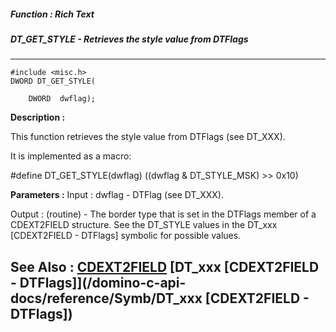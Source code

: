 ##### Function : Rich Text
##### DT_GET_STYLE - Retrieves the style value from DTFlags
---
```
#include <misc.h>
DWORD DT_GET_STYLE(

	DWORD  dwflag);
```
**Description :**

This function retrieves the style value from DTFlags (see DT_XXX). 

It is implemented as a macro:

#define DT_GET_STYLE(dwflag) ((dwflag & DT_STYLE_MSK) >> 0x10)

**Parameters :**
Input :
dwflag  -  DTFlag (see DT_XXX).

Output :
(routine)  -  The border type that is set in the DTFlags member of a CDEXT2FIELD structure.  See the DT_STYLE values in the DT_xxx [CDEXT2FIELD - DTFlags] symbolic for possible values.



**See Also :**
[CDEXT2FIELD](/domino-c-api-docs/reference/Data/CDEXT2FIELD)
[DT_xxx [CDEXT2FIELD - DTFlags]](/domino-c-api-docs/reference/Symb/DT_xxx [CDEXT2FIELD - DTFlags])
---
